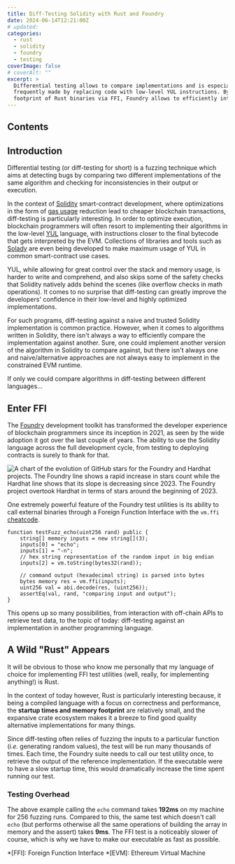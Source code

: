```yaml
---
title: Diff-Testing Solidity with Rust and Foundry
date: 2024-06-14T12:21:00Z
# updated:
categories:
  - rust
  - solidity
  - foundry
  - testing
coverImage: false
# coverAlt: ""
excerpt: >
  Differential testing allows to compare implementations and is especially useful in Solidity, where optimizations are
  frequently made by replacing code with low-level YUL instructions. By leverage the fast startup times and low
  footprint of Rust binaries via FFI, Foundry allows to efficiently integrate diff testing in Solidity projects.
---
```


<script lang="ts">
  import stars from './diff-testing-solidity-rust-foundry/star-history-2024614.png?enhanced&imgSizes=true'
  import Image from '$lib/components/Image.svelte'
</script>

## Contents

## Introduction

Differential testing (or diff-testing for short) is a fuzzing technique which aims at detecting bugs by comparing two
different implementations of the same algorithm and checking for inconsistencies in their output or execution.

In the context of [Solidity](https://soliditylang.org/) smart-contract development, where optimizations in the form
of [gas usage](https://docs.soliditylang.org/en/v0.8.26/introduction-to-smart-contracts.html#gas) reduction lead to
cheaper blockchain transactions, diff-testing is particularly interesting. In order to optimize execution, blockchain
programmers will often resort to implementing their algorithms in the low-level
[YUL](https://docs.soliditylang.org/en/v0.8.26/yul.html) language, with instructions closer to the final bytecode that
gets interpreted by the EVM. Collections of libraries and tools such as
[Solady](https://github.com/Vectorized/solady) are even being developed to make maximum usage of YUL in common
smart-contract use cases.

YUL, while allowing for great control over the stack and memory usage, is harder to write and comprehend, and also
skips some of the safety checks that Solidity natively adds behind the scenes (like overflow checks in math operations).
It comes to no surprise that diff-testing can greatly improve the developers' confidence in their low-level and highly
optimized implementations.

For such programs, diff-testing against a naive and trusted Solidity implementation is common practice. However, when
it comes to algorithms written in Solidity, there isn't always a way to efficiently compare the implementation against
another. Sure, one could implement another version of the algorithm in Solidity to compare against, but there isn't
always one and naive/alternative approaches are not always easy to implement in the constrained EVM runtime.

If only we could compare algorithms in diff-testing between different languages...

## Enter FFI

The [Foundry](https://github.com/foundry-rs/foundry/) development toolkit has transformed the developer experience
of blockchain programmers since its inception in 2021, as seen by the wide adoption it got over the last couple of
years. The ability to use the Solidity language across the full development cycle, from testing to deploying contracts
is surely to thank for that.

<Image
  src={stars}
  maxWidth={500}
  alt="A chart of the evolution of GitHub stars for the Foundry and Hardhat projects. The Foundry line shows a rapid
  increase in stars count while the Hardhat line shows that its slope is decreasing since 2023. The Foundry project
  overtook Hardhat in terms of stars around the beginning of 2023."
  caption="Although arguably not the best metric of popularity, the number of stars Foundry has on GitHub, compared to
  the previously popular toolkit Hardhat, demonstrates the shifting preference of the Solidity ecosystem."
/>

One extremely powerful feature of the Foundry test utilities is its ability to call external binaries through a
Foreign Function Interface with the `vm.ffi` [cheatcode](https://book.getfoundry.sh/cheatcodes/ffi).

```solidity
function testFuzz_echo(uint256 rand) public {
    string[] memory inputs = new string[](3);
    inputs[0] = "echo";
    inputs[1] = "-n";
    // hex string representation of the random input in big endian
    inputs[2] = vm.toString(bytes32(rand));

    // command output (hexadecimal string) is parsed into bytes
    bytes memory res = vm.ffi(inputs);
    uint256 val = abi.decode(res, (uint256));
    assertEq(val, rand, "comparing input and output");
}
```

This opens up so many possibilities, from interaction with off-chain APIs to retrieve test data, to the topic of today:
diff-testing against an implementation in another programming language.

## A Wild "Rust" Appears

It will be obvious to those who know me personally that my language of choice for implementing FFI test utilities
(well, really, for implementing anything!) is Rust.

In the context of today however, Rust is particularly interesting because, it being a compiled language with a focus on
correctness and performance, the **startup times and memory footprint** are relatively small, and the expansive crate
ecosystem makes it a breeze to find good quality alternative implementations for many things.

Since diff-testing often relies of fuzzing the inputs to a particular function (_i.e._ generating random values), the
test will be run many thousands of times. Each time, the Foundry suite needs to call our test utility once, to retrieve
the output of the reference implementation. If the executable were to have a slow startup time, this would dramatically
increase the time spent running our test.

### Testing Overhead

The above example calling the `echo` command takes **192ms** on my machine for 256 fuzzing runs. Compared to this, the same
test which doesn't call `echo` (but performs otherwise all the same operations of building the array in memory and the
assert) takes **9ms**. The FFI test is a noticeably slower of course, which is why we have to make our executable as
fast as possible.

*[FFI]: Foreign Function Interface
*[EVM]: Ethereum Virtual Machine
